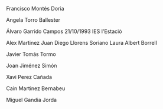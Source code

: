 Francisco Montés Doria

Angela Torro Ballester

Álvaro Garrido Campos 21/10/1993 IES l'Estaciò

Alex Martinez Juan
Diego Llorens Soriano
Laura Albert Borrell

Javier Tomás Tormo

Joan Jiménez Simón

Xavi Perez Cañada

Cain Martinez Bernabeu

Miguel Gandia Jorda

